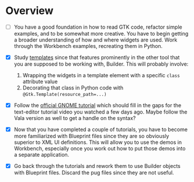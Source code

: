 # Overview

-   [ ] You have a good foundation in how to read GTK code, refactor simple examples, and to be somewhat more creative. 
    You have to begin getting a broader understanding of how and where widgets are used.
    Work through the Workbench examples, recreating them in Python.

-   [x] Study [templates](https://developer.gnome.org/documentation/tutorials/widget-templates.html) since that features prominently in the other tool that you are supposed to be working with, Builder.
    This will probably involve:

    1.  Wrapping the widgets in a template element with a specific `class` attribute value
    2.  Decorating that class in Python code with `@Gtk.Template(resource_path=...)`

-   [x] Follow the [official GNOME tutorial](https://developer.gnome.org/documentation/tutorials/beginners/getting_started.html) which should fill in the gaps for the text-editor tutorial video you watched a few days ago.
    Maybe follow the Vala version as well to get a handle on the syntax?

-   [x] Now that you have completed a couple of tutorials, you have to become more familiarized with Blueprint files since they are so obviously superior to XML UI definitions.
    This will allow you to use the demos in Workbench, especially once you work out how to put those demos into a separate application.

-   [x] Go back through the tutorials and rework them to use Builder objects with Blueprint files.
    Discard the pug files since they are not useful.


